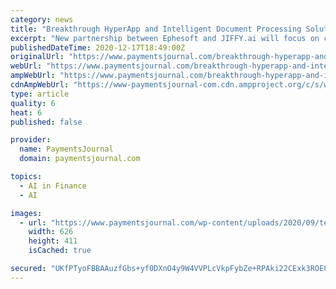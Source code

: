 ```yaml
---
category: news
title: "Breakthrough HyperApp and Intelligent Document Processing Solution Drives Digital Transformation for the Financial Services and Mortgage Industries"
excerpt: "New partnership between Ephesoft and JIFFY.ai will focus on cloud, low-code technology solution to accelerate loan and mortgage document processing"
publishedDateTime: 2020-12-17T18:49:00Z
originalUrl: "https://www.paymentsjournal.com/breakthrough-hyperapp-and-intelligent-document-processing-solution-drives-digital-transformation-for-the-financial-services-and-mortgage-industries/"
webUrl: "https://www.paymentsjournal.com/breakthrough-hyperapp-and-intelligent-document-processing-solution-drives-digital-transformation-for-the-financial-services-and-mortgage-industries/"
ampWebUrl: "https://www.paymentsjournal.com/breakthrough-hyperapp-and-intelligent-document-processing-solution-drives-digital-transformation-for-the-financial-services-and-mortgage-industries/amp/"
cdnAmpWebUrl: "https://www-paymentsjournal-com.cdn.ampproject.org/c/s/www.paymentsjournal.com/breakthrough-hyperapp-and-intelligent-document-processing-solution-drives-digital-transformation-for-the-financial-services-and-mortgage-industries/amp/"
type: article
quality: 6
heat: 6
published: false

provider:
  name: PaymentsJournal
  domain: paymentsjournal.com

topics:
  - AI in Finance
  - AI

images:
  - url: "https://www.paymentsjournal.com/wp-content/uploads/2020/09/tech-devices-icons-connected-digital-planet-earth_117023-449.jpg"
    width: 626
    height: 411
    isCached: true

secured: "UKfPTyoFBBAAuzfGbs+yf0DXnO4y9W4VVPLcVkpFybZe+RPAki22CExk3ROE8o8ILy/K2OzLg7rbTITvm8CTM0JGgkKXwuI4Mh3sXU9rl+mBAOsaKDsMeEkGZ44J2iJp2DapWw/rk3146t11JUEowDLaPYV/BmHTeuFcAo00FLdjzmaElyylxMIQmrdi8iP9Kcq5fyPIyrAV6fRDG+YHQNIq1jQN+Td7PBjSEluPR+/XABBSv31ZzZFoQzxs/AFGAuv+pqWSjAvqoMdIx5lkeDCa/XD45ZcVy8Fp6k4PWwGy7BKoT05zuWRdChcpNZYZl1MdVZD1rFkspobDKSrOYrmzwwf5afBIRI9UzwhtFGI=;BTfv5RI5hFKcRJnnFecYwQ=="
---
```


